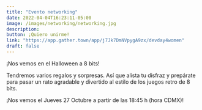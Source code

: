 ```yaml
---
title: "Evento networking"
date: 2022-04-04T16:23:11-05:00
image: /images/networking/networking.jpg
description: 
button: ¡Quiero unirme!
link: "https://app.gather.town/app/j7Jk7DmNVpygA9zx/devday4women"
draft: false
---
```


¡Nos vemos en el Halloween a 8 bits!

Tendremos varios regalos y sorpresas. Así que alista tu disfraz y prepárate para pasar un rato agradable y divertido al estilo de los juegos retro de 8 bits.

¡Nos vemos el Jueves 27 Octubre a partir de las 18:45 h (hora CDMX)!
